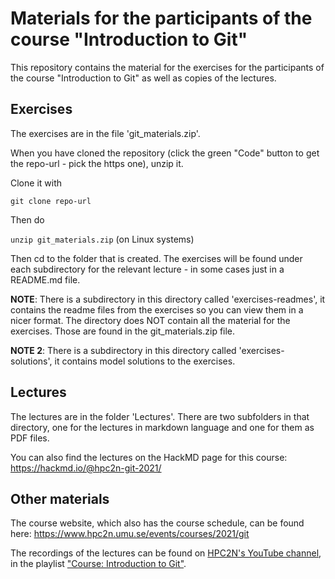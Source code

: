 # Materials for the participants of the course "Introduction to Git"

This repository contains the material for the exercises for the participants of the course "Introduction to Git" as well as copies of the lectures.

## Exercises

The exercises are in the file 'git_materials.zip'. 

When you have cloned the repository (click the green "Code" button to get the repo-url - pick the https one), unzip it. 

Clone it with 

`git clone repo-url`

Then do 

`unzip git_materials.zip` (on Linux systems) 

Then cd to the folder that is created. The exercises will be found under each subdirectory for the relevant lecture - in some cases just in a README.md file. 

**NOTE**: There is a subdirectory in this directory called 'exercises-readmes', it contains the readme files from the exercises so you can view them in a nicer format. The directory does NOT contain all the material for the exercises. Those are found in the git_materials.zip file. 

**NOTE 2**: There is a subdirectory in this directory called 'exercises-solutions', it contains model solutions to the exercises. 

## Lectures 

The lectures are in the folder 'Lectures'. There are two subfolders in that directory, one for the lectures in markdown language and one for them as PDF files. 

You can also find the lectures on the HackMD page for this course: https://hackmd.io/@hpc2n-git-2021/

## Other materials 

The course website, which also has the course schedule, can be found here: https://www.hpc2n.umu.se/events/courses/2021/git

The recordings of the lectures can be found on [HPC2N's YouTube channel](https://www.youtube.com/user/HPC2N), in the playlist ["Course: Introduction to Git"](https://www.youtube.com/watch?v=Bj_sv9qqRsc&list=PL6jMHLEmPVLw935ifGPa0IeF26Do-JIH2).

